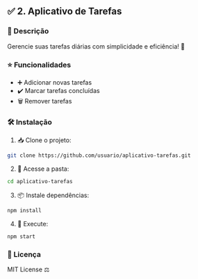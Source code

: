
## ✅ 2. Aplicativo de Tarefas

### 🎯 Descrição
Gerencie suas tarefas diárias com simplicidade e eficiência! 📝

### ⭐ Funcionalidades
- ➕ Adicionar novas tarefas
- ✔️ Marcar tarefas concluídas
- 🗑️ Remover tarefas

### 🛠️ Instalação
1. 📥 Clone o projeto:
```bash
git clone https://github.com/usuario/aplicativo-tarefas.git
```

2. 📂 Acesse a pasta:
```bash
cd aplicativo-tarefas
```

3. 📦 Instale dependências:
```bash
npm install
```

4. 🚀 Execute:
```bash
npm start
```

### 📜 Licença
MIT License ⚖️

